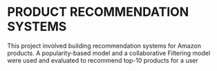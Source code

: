 # PRODUCT RECOMMENDATION SYSTEMS 
This project involved building recommendation systems for Amazon products. A popularity-based model and a collaborative Filtering model were used and evaluated to recommend top-10 products for a user

